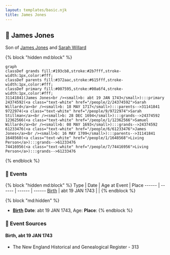 ```yaml
---
layout: templates/basic.njk
title: James Jones
---
```

## 🔵 James Jones

Son of [James Jones](/people/6/61233476) and [Sarah Willard](/people/2/24374592)

{% block "hidden md:block" %}
```mermaid
graph
classDef grands fill:#193cb8,stroke:#2b7fff,stroke-width:1px,color:#fff;
classDef parents fill:#372aac,stroke:#615fff,stroke-width:1px,color:#fff;
classDef primary fill:#007595,stroke:#00a6f4,stroke-width:1px,color:#fff;
31141841(James Jones<br /><small>b: abt 19 JAN 1743</small>):::primary
24374592(<a class="text-white" href="/people/2/24374592">Sarah Willard</a><br /><small>b: 18 MAY 1717</small>):::parents-->31141841
9722974(<a class="text-white" href="/people/9/9722974">Sarah Stillman</a><br /><small>b: 28 DEC 1694</small>):::grands-->24374592
12362566(<a class="text-white" href="/people/1/12362566">Samuel Willard</a><br /><small>b: 08 MAY 1693</small>):::grands-->24374592
61233476(<a class="text-white" href="/people/6/61233476">James Jones</a><br /><small>b: 16 MAY 1709</small>):::parents-->31141841
1648568(<a class="text-white" href="/people/1/1648568">Living Person</a>):::grands-->61233476
74416956(<a class="text-white" href="/people/7/74416956">Living Person</a>):::grands-->61233476
```
{% endblock %}

### 📆 Events

{% block "hidden md:block" %}
Type | Date | Age at Event | Place
------ | ------ | ------ | ------
[Birth](#event-event-2) | abt 19 JAN 1743 |  |
{% endblock %}

{% block "md:hidden" %}
- **[Birth](#event-event-2)**
**Date**: abt 19 JAN 1743, Age:
**Place**:
{% endblock %}

### 📰 Event Sources

#### <a id="event-event-2"></a> Birth, abt 19 JAN 1743
* The New England Historical and Genealogical Register  - 313